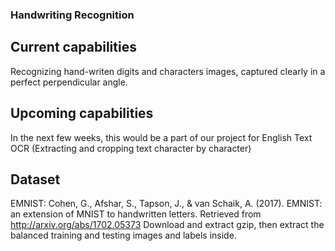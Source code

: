 ### Handwriting Recognition

## Current capabilities
Recognizing hand-writen digits and characters images, captured clearly in a perfect perpendicular angle.

## Upcoming capabilities
In the next few weeks, this would be a part of our project for English Text OCR (Extracting and cropping text character by character)

## Dataset
EMNIST: Cohen, G., Afshar, S., Tapson, J., & van Schaik, A. (2017). EMNIST: an extension of MNIST to handwritten letters. Retrieved from http://arxiv.org/abs/1702.05373
Download and extract gzip, then extract the balanced training and testing images and labels inside.


